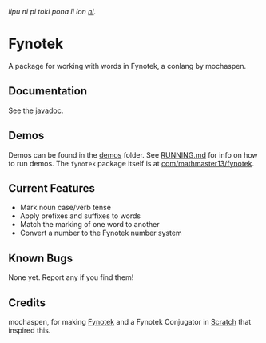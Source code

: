 *lipu ni pi toki pona li lon [ni](OLUKIN.md).*

# Fynotek
A package for working with words in Fynotek, a conlang by mochaspen.

## Documentation
See the [javadoc](https://mathmaster13.github.io/fynotek/javadoc/overview-tree.html).

## Demos
Demos can be found in the [demos](demos) folder. See [RUNNING.md](RUNNING.md) for info on how to run demos. The `fynotek` package itself is at [com/mathmaster13/fynotek](com/mathmaster13/fynotek).

## Current Features
- Mark noun case/verb tense
- Apply prefixes and suffixes to words
- Match the marking of one word to another
- Convert a number to the Fynotek number system

## Known Bugs
None yet. Report any if you find them!

## Credits
mochaspen, for making [Fynotek](https://docs.google.com/document/d/13O1ChA0bNeZpM-xgac-NJ3Z03fWdqXIxcv2j3ABGhQE/edit?usp=sharing "Fynotek Resources") and a Fynotek Conjugator in [Scratch](https://scratch.mit.edu/projects/584256352/ "Fynotek Conjugator in Scratch") that inspired this.
